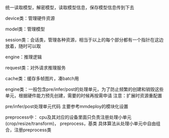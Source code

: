 



统一读取模型，解密模型，读取模型信息，保存模型信息传到下去

device类：管理硬件资源

model类：管理模型

session类：会话类，管理各种资源，相当于以上的每个部分都有一个指针在这边放着，随时可以取

engine：推理逻辑

request类：对外请求推理服务

cache类：缓存多帧图片，凑batch用


engine类：一般包含pre/infer/post的处理单元，为了防止频繁的创建和销毁这些单元，根据硬件能力预先创建，需要的时候再按需申请
注意：扩展时资源重配置


pre/infer/post处理单元代码
主要参考mmdeploy的模块化设置

preprocess中： 
    cpu及其对应的设备里面只负责注册处理小单元(crop/resize/transform)，
    preprocess，基类
    具体算法从处理小单元中自由组合，注册preprocess类